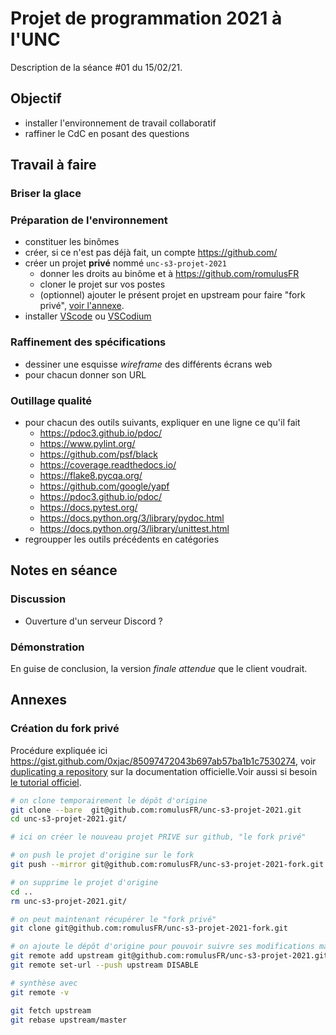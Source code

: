 Projet de programmation 2021 à l'UNC
====================================

Description de la séance #01 du 15/02/21.

Objectif
--------

* installer l'environnement de travail collaboratif
* raffiner le CdC en posant des questions

Travail à faire
---------------

### Briser la glace

### Préparation de l'environnement

* constituer les binômes
* créer, si ce n'est pas déjà fait, un compte <https://github.com/>
* créer un projet **privé** nommé `unc-s3-projet-2021`
  - donner les droits au binôme et à <https://github.com/romulusFR>
  - cloner le projet sur vos postes
  - (optionnel) ajouter le présent projet en upstream pour faire "fork privé", [voir l'annexe](#création-du-fork-privé).
* installer [VScode](https://code.visualstudio.com/) ou [VSCodium](https://vscodium.com/)

### Raffinement des spécifications

* dessiner une esquisse _wireframe_ des différents écrans web
* pour chacun donner son URL

### Outillage qualité

* pour chacun des outils suivants, expliquer en une ligne ce qu'il fait
  - <https://pdoc3.github.io/pdoc/>
  - <https://www.pylint.org/>
  - <https://github.com/psf/black>
  - <https://coverage.readthedocs.io/>
  - <https://flake8.pycqa.org/>
  - <https://github.com/google/yapf>
  - <https://pdoc3.github.io/pdoc/>
  - <https://docs.pytest.org/>
  - <https://docs.python.org/3/library/pydoc.html>
  - <https://docs.python.org/3/library/unittest.html>
* regroupper les outils précédents en catégories

Notes en séance
---------------

### Discussion

* Ouverture d'un serveur Discord ?

### Démonstration

En guise de conclusion, la version _finale attendue_ que le client voudrait.

Annexes
-------

### Création du fork privé

Procédure expliquée ici <https://gist.github.com/0xjac/85097472043b697ab57ba1b1c7530274>, voir [duplicating a repository](https://docs.github.com/en/github/creating-cloning-and-archiving-repositories/duplicating-a-repository) sur la documentation officielle.Voir aussi si besoin [le tutorial officiel](https://www.atlassian.com/git/tutorials/syncing/git-fetch).

```bash
# on clone temporairement le dépôt d'origine
git clone --bare  git@github.com:romulusFR/unc-s3-projet-2021.git
cd unc-s3-projet-2021.git/

# ici on créer le nouveau projet PRIVE sur github, "le fork privé"

# on push le projet d'origine sur le fork
git push --mirror git@github.com:romulusFR/unc-s3-projet-2021-fork.git

# on supprime le projet d'origine
cd ..
rm unc-s3-projet-2021.git/

# on peut maintenant récupérer le "fork privé"
git clone git@github.com:romulusFR/unc-s3-projet-2021-fork.git

# on ajoute le dépôt d'origine pour pouvoir suivre ses modifications mais en interdisant les écritures
git remote add upstream git@github.com:romulusFR/unc-s3-projet-2021.git
git remote set-url --push upstream DISABLE

# synthèse avec
git remote -v

git fetch upstream
git rebase upstream/master
```
